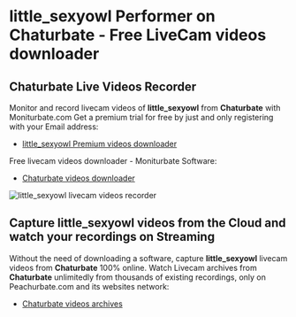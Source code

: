 # little_sexyowl Performer on Chaturbate - Free LiveCam videos downloader

## Chaturbate Live Videos Recorder

Monitor and record livecam videos of **little_sexyowl** from **Chaturbate** with Moniturbate.com
Get a premium trial for free by just and only registering with your Email address:
* [little_sexyowl Premium videos downloader](https://moniturbate.com/request-demo-licence-key.html)

Free livecam videos downloader - Moniturbate Software:
* [Chaturbate videos downloader](https://moniturbate.com/moniturbate-download-software.html)

![little_sexyowl livecam videos recorder](https://peachurnet.com/templates/moniturbate-software.png)


## Capture little_sexyowl videos from the Cloud and watch your recordings on Streaming

Without the need of downloading a software, capture **little_sexyowl** livecam videos from **Chaturbate** 100% online.
Watch Livecam archives from **Chaturbate** unlimitedly from thousands of existing recordings, only on Peachurbate.com and its websites network:
* [Chaturbate videos archives](https://peachurnet.com/)